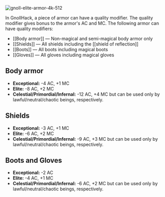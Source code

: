 ![gnoll-elite-armor-4k-512](https://github.com/hyvanmielenpelit/GnollHack/assets/16661034/62b01d3a-ba63-4a2d-8420-b598b33a968e)

In GnollHack, a piece of armor can have a quality modifier. The quality modifier gives bonus to the armor's AC and MC. The following armor can have quality modifiers:

- [[Body armor]] — Non-magical and semi-magical body armor only
- [[Shields]] — All shields including the [[shield of reflection]]
- [[Boots]] — All boots including magical boots
- [[Gloves]] — All gloves including magical gloves

## Body armor
- **Exceptional:** -4 AC, +1 MC
- **Elite:** -8 AC, +2 MC
- **Celestial/Primordial/Infernal:** -12 AC, +4 MC but can be used only by lawful/neutral/chaotic beings, respectively.

## Shields
- **Exceptional:** -3 AC, +1 MC
- **Elite:** -6 AC, +2 MC
- **Celestial/Primordial/Infernal:** -9 AC, +3 MC but can be used only by lawful/neutral/chaotic beings, respectively.

## Boots and Gloves
- **Exceptional:** -2 AC
- **Elite:** -4 AC, +1 MC
- **Celestial/Primordial/Infernal:** -6 AC, +2 MC but can be used only by lawful/neutral/chaotic beings, respectively.